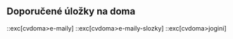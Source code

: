 ## Doporučené úložky na doma

::exc[cvdoma>e-maily]
::exc[cvdoma>e-maily-slozky]
::exc[cvdoma>jogini]

<!-- ::exc[cvdoma>odjezdy] -->
